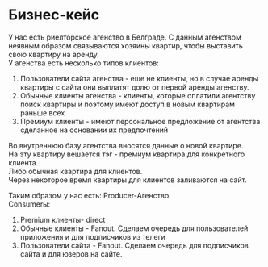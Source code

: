 # Бизнес-кейс
У нас есть риелторское агенство в Белграде. С данным агенством неявным образом связываются 
хозяины квартир, чтобы выставить свою квартиру на аренду.  
У агенства есть несколько типов клиентов:
1) Пользователи сайта агенства - еще не клиенты, но в случае аренды квартиры с сайта
они выплатят долю от первой аренды агенству.
2) Обычные клиенты агенства - клиенты, которые оплатили агентству поиск квартиры и поэтому
имеют доступ в новым квартирам раньше всех
3) Премиум клиенты - имеют персональное предложение от агентства сделанное на основании их предпочтений

Во внутреннюю базу агентства вносятся данные о новой квартире.  
На эту квартиру вешается тэг - премиум квартира для конкретного клиента.  
Либо обычная квартира для клиентов.  
Через некоторое время квартиры для клиентов заливаются на сайт.  

Таким образом у нас есть:
Producer-Агенство.  
Consumerы:
1) Premium клиенты- direct
2) Обычные клиенты - Fanout. Сделаем очередь для пользователей приложения и для подписчиков из телеги
3) Пользователи сайта - Fanout. Сделаем очередь для подписчиков сайта и для юзеров на сайте.
